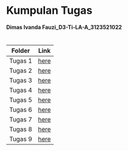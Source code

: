 # Kumpulan Tugas
**Dimas Ivanda Fauzi_D3-Ti-LA-A_3123521022**
#
| Folder | Link |
| ------ | ---- |
| Tugas 1 | [here](./Kumpulan%20Tugas/Tugas%201) |
| Tugas 2 | [here](./Kumpulan%20Tugas/Tugas%202) |
| Tugas 3 | [here](./Kumpulan%20Tugas/Tugas%203) |
| Tugas 4 | [here](./Kumpulan%20Tugas/Tugas%204) |
| Tugas 5 | [here](./Kumpulan%20Tugas/Tugas%205) |
| Tugas 6 | [here](./Kumpulan%20Tugas/Tugas%206) |
| Tugas 7 | [here](./Kumpulan%20Tugas/Tugas%207) |
| Tugas 8 | [here](./Kumpulan%20Tugas/Tugas%208) |
| Tugas 9 | [here](./Kumpulan%20Tugas/Tugas%209) |
